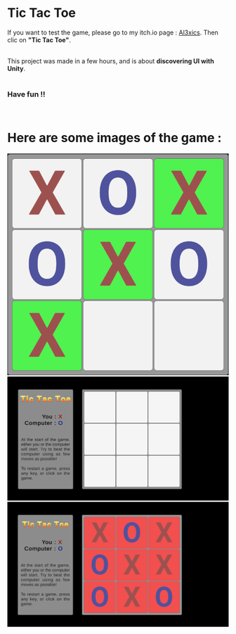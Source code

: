 # Tic Tac Toe

If you want to test the game, please go to my itch.io page : [Al3xics](https://al3xics.itch.io/). Then clic on **"Tic Tac Toe"**.<br>
<br>

This project was made in a few hours, and is about **discovering UI with Unity**.<br>
<br>

### Have fun !!
<br>

# Here are some images of the game :<br>
![Image 1](./Images/Image_1.png)
![Image 2](./Images/Image_2.png)
![Image 3](./Images/Image_3.png)
